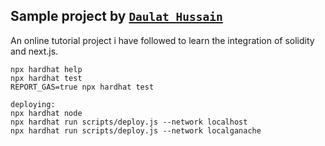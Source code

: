 ## Sample project by [`Daulat Hussain`](https://github.com/daulathussain)

An online tutorial project i have followed to learn the integration of solidity and next.js.

```shell
npx hardhat help
npx hardhat test
REPORT_GAS=true npx hardhat test

deploying:
npx hardhat node
npx hardhat run scripts/deploy.js --network localhost
npx hardhat run scripts/deploy.js --network localganache
```
